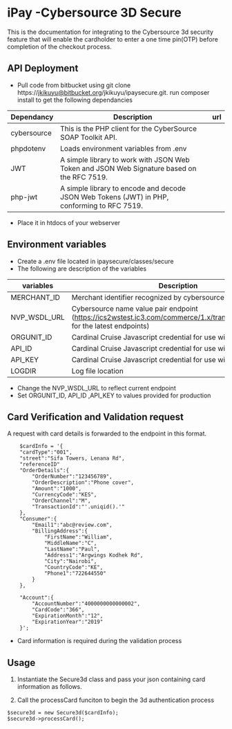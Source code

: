 iPay -Cybersource 3D Secure 
====================

This is the documentation for integrating to the Cybersource 3d security feature that will enable the cardholder to enter a one time pin(OTP) before completion of the checkout process.

## API Deployment
- Pull code from bitbucket using git clone https://jkikuyu@bitbucket.org/jkikuyu/ipaysecure.git. run composer install to get the following dependancies

| Dependancy |Description 										      | url        |
|------------|------------------------------------------------------------------------------------------------|------------|
| cybersource|This is the PHP client for the CyberSource SOAP Toolkit API.  				      |            |
| phpdotenv  |Loads environment variables from .env   							      |            |
| JWT	     |A simple library to work with JSON Web Token and JSON Web Signature based on the RFC 7519.      |            | 
| php-jwt    |A simple library to encode and decode JSON Web Tokens (JWT) in PHP, conforming to RFC 7519.     |            |
        	
        	
- Place it in htdocs of your webserver

## Environment variables

- Create a .env file located in ipaysecure/classes/secure
- The following are description of the variables

| variables   |Description 										      |
|-------------|-----------------------------------------------------------------------------------------------|
| MERCHANT_ID |Merchant identifier recognized by cybersource  				      		      |            
| NVP_WSDL_URL|Cybersource name value pair endpoint (https://ics2wstest.ic3.com/commerce/1.x/transactionProcessor/ for the latest endpoints)		      			                                                              |            
| ORGUNIT_ID  |Cardinal Cruise Javascript credential for use with songbird.js		         	      |            
| API_ID      |Cardinal Cruise Javascript credential for use with songbird.js	      			      |            
| API_KEY     |Cardinal Cruise Javascript credential for use with songbird.js	      			      |            
| LOGDIR      |Log file location	               				      			      |            

- Change the NVP_WSDL_URL to reflect current endpoint
- Set ORGUNIT_ID, API_ID ,API_KEY to values provided for production

## Card Verification and Validation request
A request with card details is forwarded to the endpoint in this format.
~~~~
	$cardInfo = '{
	"cardType":"001",
	"street":"Sifa Towers, Lenana Rd",
	"referenceID"
	"OrderDetails":{
		"OrderNumber":"123456789",
		"OrderDescription":"Phone cover", 
		"Amount":"1000",
		"CurrencyCode":"KES",
		"OrderChannel":"M",
		"TransactionId":"'.uniqid().'"
	},
	"Consumer":{
		"Email1":"abc@review.com",
		"BillingAddress":{
			"FirstName":"William",
			"MiddleName":"C",
			"LastName":"Paul",
			"Address1":"Argwings Kodhek Rd",
			"City":"Nairobi",
			"CountryCode":"KE",
			"Phone1":"722644550"
		}
	},

	"Account":{
		"AccountNumber":"4000000000000002",
		"CardCode":"366",
		"ExpirationMonth":"12",
		"ExpirationYear":"2019"
	}';

~~~~ 
- Card  information is required during the validation process

## Usage
1. Instantiate the Secure3d class and pass your json containing card information as follows. 

2. Call the processCard funciton to begin the 3d authentication process
~~~~ 
$secure3d = new Secure3d($cardInfo);
$secure3d->processCard();
~~~~ 





